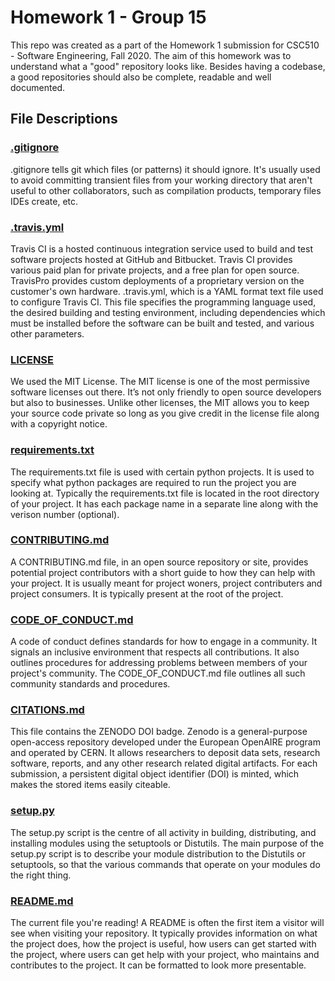 
# Homework 1 - Group 15 
This repo was created as a part of the Homework 1 submission for CSC510 - Software Engineering, Fall 2020. The aim of this homework was to understand what a "good" repository looks like. Besides having a codebase, a good repositories should also be complete, readable and well documented.     

## File Descriptions

### <a href="./.gitignore"> .gitignore </a>
.gitignore tells git which files (or patterns) it should ignore. It's usually used to avoid committing transient files from your working directory that aren't useful to other collaborators, such as compilation products, temporary files IDEs create, etc.


### <a href="./.travis.yml">.travis.yml</a>
Travis CI is a hosted continuous integration service used to build and test software projects hosted at GitHub and Bitbucket. Travis CI provides various paid plan for private projects, and a free plan for open source. TravisPro provides custom deployments of a proprietary version on the customer's own hardware. .travis.yml, which is a YAML format text file used to configure Travis CI. This file specifies the programming language used, the desired building and testing environment, including dependencies which must be installed before the software can be built and tested, and various other parameters.


###  <a href="./LICENSE">LICENSE</a>
We used the MIT License. The MIT license is one of the most permissive software licenses out there. It’s not only friendly to open source developers but also to businesses. Unlike other licenses, the MIT allows you to keep your source code private so long as you give credit in the license file along with a copyright notice.

### <a href="./requirements.txt">requirements.txt</a>
The requirements.txt file is used with certain python projects. It is used to specify what python packages are required to run the project you are looking at.  Typically the requirements.txt file is located in the root directory of your project. It has each package name in a separate line along with the verison number (optional).

### <a href="./CONTRIBUTING.md">CONTRIBUTING.md</a>
A CONTRIBUTING.md file, in an open source repository or site, provides potential project contributors with a short guide to how they can help with your project. It is usually meant for project woners, project contributers and project consumers. It is typically present at the root of the project.

### <a href="./CODE_OF_CONDUCT.md">CODE_OF_CONDUCT.md</a>
A code of conduct defines standards for how to engage in a community. It signals an inclusive environment that respects all contributions. It also outlines procedures for addressing problems between members of your project's community. The CODE_OF_CONDUCT.md file outlines all such community standards and procedures.

### <a href="./CITATIONS.md">CITATIONS.md</a>
This file contains the ZENODO DOI badge. Zenodo is a general-purpose open-access repository developed under the European OpenAIRE program and operated by CERN. It allows researchers to deposit data sets, research software, reports, and any other research related digital artifacts. For each submission, a persistent digital object identifier (DOI) is minted, which makes the stored items easily citeable.

### <a href="./setup.py">setup.py</a>
The setup.py script is the centre of all activity in building, distributing, and installing modules using the setuptools or Distutils. The main purpose of the setup.py script is to describe your module distribution to the Distutils or setuptools, so that the various commands that operate on your modules do the right thing.

### <a href="./README.md"> README.md</a>
The current file you're reading! A README is often the first item a visitor will see when visiting your repository. It typically provides information on what the project does, how the project is useful, how users can get started with the project, where users can get help with your project, who maintains and contributes to the project. It can be formatted to look more presentable.